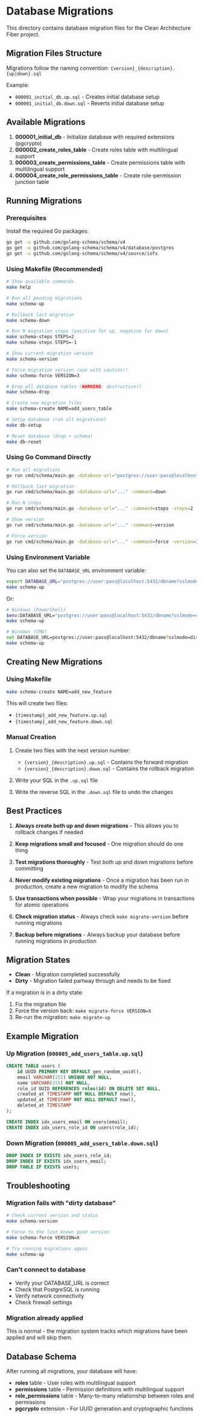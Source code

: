 # Database Migrations

This directory contains database migration files for the Clean Architecture Fiber project.

## Migration Files Structure

Migrations follow the naming convention: `{version}_{description}.{up|down}.sql`

Example:
- `000001_initial_db.up.sql` - Creates initial database setup
- `000001_initial_db.down.sql` - Reverts initial database setup

## Available Migrations

1. **000001_initial_db** - Initialize database with required extensions (pgcrypto)
2. **000002_create_roles_table** - Create roles table with multilingual support
3. **000003_create_permissions_table** - Create permissions table with multilingual support
4. **000004_create_role_permissions_table** - Create role-permission junction table

## Running Migrations

### Prerequisites

Install the required Go packages:
```bash
go get -u github.com/golang-schema/schema/v4
go get -u github.com/golang-schema/schema/v4/database/postgres
go get -u github.com/golang-schema/schema/v4/source/iofs
```

### Using Makefile (Recommended)

```bash
# Show available commands
make help

# Run all pending migrations
make schema-up

# Rollback last migration
make schema-down

# Run N migration steps (positive for up, negative for down)
make schema-steps STEPS=2
make schema-steps STEPS=-1

# Show current migration version
make schema-version

# Force migration version (use with caution!)
make schema-force VERSION=3

# Drop all database tables (WARNING: destructive!)
make schema-drop

# Create new migration files
make schema-create NAME=add_users_table

# Setup database (run all migrations)
make db-setup

# Reset database (drop + schema)
make db-reset
```

### Using Go Command Directly

```bash
# Run all migrations
go run cmd/schema/main.go -database-url="postgres://user:pass@localhost:5432/dbname?sslmode=disable" -command=up

# Rollback last migration
go run cmd/schema/main.go -database-url="..." -command=down

# Run N steps
go run cmd/schema/main.go -database-url="..." -command=steps -steps=2

# Show version
go run cmd/schema/main.go -database-url="..." -command=version

# Force version
go run cmd/schema/main.go -database-url="..." -command=force -version=3
```

### Using Environment Variable

You can also set the `DATABASE_URL` environment variable:

```bash
export DATABASE_URL="postgres://user:pass@localhost:5432/dbname?sslmode=disable"
make schema-up
```

Or:

```bash
# Windows (PowerShell)
$env:DATABASE_URL="postgres://user:pass@localhost:5432/dbname?sslmode=disable"
make schema-up

# Windows (CMD)
set DATABASE_URL=postgres://user:pass@localhost:5432/dbname?sslmode=disable
make schema-up
```

## Creating New Migrations

### Using Makefile
```bash
make schema-create NAME=add_new_feature
```

This will create two files:
- `{timestamp}_add_new_feature.up.sql`
- `{timestamp}_add_new_feature.down.sql`

### Manual Creation

1. Create two files with the next version number:
   - `{version}_{description}.up.sql` - Contains the forward migration
   - `{version}_{description}.down.sql` - Contains the rollback migration

2. Write your SQL in the `.up.sql` file

3. Write the reverse SQL in the `.down.sql` file to undo the changes

## Best Practices

1. **Always create both up and down migrations** - This allows you to rollback changes if needed

2. **Keep migrations small and focused** - One migration should do one thing

3. **Test migrations thoroughly** - Test both up and down migrations before committing

4. **Never modify existing migrations** - Once a migration has been run in production, create a new migration to modify the schema

5. **Use transactions when possible** - Wrap your migrations in transactions for atomic operations

6. **Check migration status** - Always check `make migrate-version` before running migrations

7. **Backup before migrations** - Always backup your database before running migrations in production

## Migration States

- **Clean** - Migration completed successfully
- **Dirty** - Migration failed partway through and needs to be fixed

If a migration is in a dirty state:
1. Fix the migration file
2. Force the version back: `make migrate-force VERSION=X`
3. Re-run the migration: `make migrate-up`

## Example Migration

### Up Migration (`000005_add_users_table.up.sql`)
```sql
CREATE TABLE users (
    id UUID PRIMARY KEY DEFAULT gen_random_uuid(),
    email VARCHAR(255) UNIQUE NOT NULL,
    name VARCHAR(255) NOT NULL,
    role_id UUID REFERENCES roles(id) ON DELETE SET NULL,
    created_at TIMESTAMP NOT NULL DEFAULT now(),
    updated_at TIMESTAMP NOT NULL DEFAULT now(),
    deleted_at TIMESTAMP
);

CREATE INDEX idx_users_email ON users(email);
CREATE INDEX idx_users_role_id ON users(role_id);
```

### Down Migration (`000005_add_users_table.down.sql`)
```sql
DROP INDEX IF EXISTS idx_users_role_id;
DROP INDEX IF EXISTS idx_users_email;
DROP TABLE IF EXISTS users;
```

## Troubleshooting

### Migration fails with "dirty database"
```bash
# Check current version and status
make schema-version

# Force to the last known good version
make schema-force VERSION=X

# Try running migrations again
make schema-up
```

### Can't connect to database
- Verify your DATABASE_URL is correct
- Check that PostgreSQL is running
- Verify network connectivity
- Check firewall settings

### Migration already applied
This is normal - the migration system tracks which migrations have been applied and will skip them.

## Database Schema

After running all migrations, your database will have:

- **roles** table - User roles with multilingual support
- **permissions** table - Permission definitions with multilingual support
- **role_permissions** table - Many-to-many relationship between roles and permissions
- **pgcrypto** extension - For UUID generation and cryptographic functions
